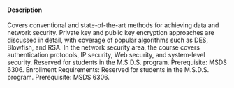 #### Description
Covers conventional and state-of-the-art methods for achieving data and network security. Private key and public key encryption approaches are discussed in detail, with coverage of popular algorithms such as DES, Blowfish, and RSA. In the network security area, the course covers authentication protocols, IP security, Web security, and system-level security. Reserved for students in the M.S.D.S. program. Prerequisite: MSDS 6306. Enrollment Requirements: Reserved for students in the M.S.D.S. program. Prerequisite: MSDS 6306.
